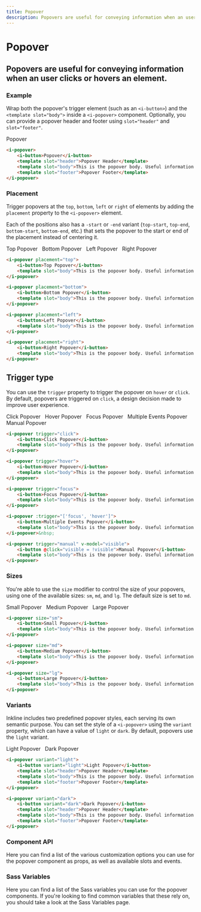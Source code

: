 ```yaml
---
title: Popover
description: Popovers are useful for conveying information when an user clicks or hovers an element.
---
```


# Popover
## Popovers are useful for conveying information when an user clicks or hovers an element.

### Example
Wrap both the popover's trigger element (such as an `<i-button>`) and the `<template slot="body">` inside a `<i-popover>` component. Optionally, you can provide a popover header and footer using `slot="header"` and `slot="footer"`.

<i-code title="Popover Example">
<i-tab type="preview">
    <i-popover>
        <i-button>Popover</i-button>
        <template slot="header">Popover Header</template>
        <template slot="body">This is the popover body. Useful information goes here.</template>
        <template slot="footer">Popover Footer</template>
    </i-popover>
</i-tab>
<i-tab type="html">

~~~html
<i-popover>
    <i-button>Popover</i-button>
    <template slot="header">Popover Header</template>
    <template slot="body">This is the popover body. Useful information goes here.</template>
    <template slot="footer">Popover Footer</template>
</i-popover>

~~~

</i-tab>
</i-code>

### Placement
Trigger popovers at the `top`, `bottom`, `left` or `right` of elements by adding the `placement` property to the `<i-popover>` element. 

Each of the positions also has a `-start` or `-end` variant (`top-start`, `top-end`, `bottom-start`, `bottom-end`, etc.) that sets the popover to the start or end of the placement instead of centering it. 

<i-code title="Popover Placement">
<i-tab type="preview">
    <div>
        <i-popover placement="top">
            <i-button>Top Popover</i-button>
            <template slot="body">This is the popover body. Useful information goes here.</template>
        </i-popover>&nbsp;
        <i-popover placement="bottom">
            <i-button>Bottom Popover</i-button>
            <template slot="body">This is the popover body. Useful information goes here.</template>
        </i-popover>&nbsp;
        <i-popover placement="left">
            <i-button>Left Popover</i-button>
            <template slot="body">This is the popover body. Useful information goes here.</template>
        </i-popover>&nbsp;
        <i-popover placement="right">
            <i-button>Right Popover</i-button>
            <template slot="body">This is the popover body. Useful information goes here.</template>
        </i-popover>
    </div>
</i-tab>
<i-tab type="html">

~~~html
<i-popover placement="top">
    <i-button>Top Popover</i-button>
    <template slot="body">This is the popover body. Useful information goes here.</template>
</i-popover>

<i-popover placement="bottom">
    <i-button>Bottom Popover</i-button>
    <template slot="body">This is the popover body. Useful information goes here.</template>
</i-popover>
~~~
~~~html
<i-popover placement="left">
    <i-button>Left Popover</i-button>
    <template slot="body">This is the popover body. Useful information goes here.</template>
</i-popover>
~~~
~~~html
<i-popover placement="right">
    <i-button>Right Popover</i-button>
    <template slot="body">This is the popover body. Useful information goes here.</template>
</i-popover>
~~~

</i-tab>
</i-code>

## Trigger type
You can use the `trigger` property to trigger the popover on `hover` or `click`. By default, popovers are triggered on `click`, a design decision made to improve user experience.

<i-code title="Popover Trigger Type">
<i-tab type="preview">
    <i-popover trigger="click">
        <i-button>Click Popover</i-button>
        <template slot="body">This is the popover body. Useful information goes here.</template>
    </i-popover>&nbsp;
    <i-popover trigger="hover">
        <i-button>Hover Popover</i-button>
        <template slot="body">This is the popover body. Useful information goes here.</template>
    </i-popover>&nbsp;
    <i-popover trigger="focus">
        <i-button>Focus Popover</i-button>
        <template slot="body">This is the popover body. Useful information goes here.</template>
    </i-popover>&nbsp;
    <i-popover :trigger="['focus', 'hover']">
        <i-button>Multiple Events Popover</i-button>
        <template slot="body">This is the popover body. Useful information goes here.</template>
    </i-popover>&nbsp;
    <i-popover trigger="manual" v-model="manualPopover">
        <i-button @click="manualPopover = !manualPopover">Manual Popover</i-button>
        <template slot="body">This is the popover body. Useful information goes here.</template>
    </i-popover>&nbsp;
</i-tab>
<i-tab type="html">

~~~html
<i-popover trigger="click">
    <i-button>Click Popover</i-button>
    <template slot="body">This is the popover body. Useful information goes here.</template>
</i-popover>
~~~
~~~html
<i-popover trigger="hover">
    <i-button>Hover Popover</i-button>
    <template slot="body">This is the popover body. Useful information goes here.</template>
</i-popover>
~~~
~~~html
<i-popover trigger="focus">
    <i-button>Focus Popover</i-button>
    <template slot="body">This is the popover body. Useful information goes here.</template>
</i-popover>
~~~
~~~html
<i-popover :trigger="['focus', 'hover']">
    <i-button>Multiple Events Popover</i-button>
    <template slot="body">This is the popover body. Useful information goes here.</template>
</i-popover>&nbsp;
~~~
~~~html
<i-popover trigger="manual" v-model="visible">
    <i-button @click="visible = !visible">Manual Popover</i-button>
    <template slot="body">This is the popover body. Useful information goes here.</template>
</i-popover>
~~~

</i-tab>
</i-code>

### Sizes
You're able to use the `size` modifier to control the size of your popovers, using one of the available sizes: `sm`, `md`, and `lg`. 
The default size is set to `md`.

<i-code title="Popover Sizes">
<i-tab type="preview">
    <div>
        <i-popover size="sm">
            <i-button>Small Popover</i-button>
            <template slot="body">This is the popover body. Useful information goes here.</template>
        </i-popover>&nbsp;
        <i-popover size="md">
            <i-button>Medium Popover</i-button>
            <template slot="body">This is the popover body. Useful information goes here.</template>
        </i-popover>&nbsp;
        <i-popover size="lg">
            <i-button>Large Popover</i-button>
            <template slot="body">This is the popover body. Useful information goes here.</template>
        </i-popover>
    </div>
</i-tab>
<i-tab type="html">

~~~html
<i-popover size="sm">
    <i-button>Small Popover</i-button>
    <template slot="body">This is the popover body. Useful information goes here.</template>
</i-popover>
~~~
~~~html
<i-popover size="md">
    <i-button>Medium Popover</i-button>
    <template slot="body">This is the popover body. Useful information goes here.</template>
</i-popover>
~~~
~~~html
<i-popover size="lg">
    <i-button>Large Popover</i-button>
    <template slot="body">This is the popover body. Useful information goes here.</template>
</i-popover>
~~~

</i-tab>
</i-code>


### Variants
Inkline includes two predefined popover styles, each serving its own semantic purpose. You can set the style of a `<i-popover>` using the `variant` property, which can have a value of `light` or `dark`. By default, popovers use the `light` variant.

<i-code title="Popover Variants">
<i-tab type="preview">
    <div>
        <i-popover variant="light">
            <i-button variant="light">Light Popover</i-button>
            <template slot="header">Popover Header</template>
            <template slot="body">This is the popover body. Useful information goes here.</template>
            <template slot="footer">Popover Footer</template>
        </i-popover>&nbsp;
        <i-popover variant="dark">
            <i-button variant="dark">Dark Popover</i-button>
            <template slot="header">Popover Header</template>
            <template slot="body">This is the popover body. Useful information goes here.</template>
            <template slot="footer">Popover Footer</template>
        </i-popover>
    </div>
</i-tab>
<i-tab type="html">

~~~html
<i-popover variant="light">
    <i-button variant="light">Light Popover</i-button>
    <template slot="header">Popover Header</template>
    <template slot="body">This is the popover body. Useful information goes here.</template>
    <template slot="footer">Popover Footer</template>
</i-popover>
~~~
~~~html
<i-popover variant="dark">
    <i-button variant="dark">Dark Popover</i-button>
    <template slot="header">Popover Header</template>
    <template slot="body">This is the popover body. Useful information goes here.</template>
    <template slot="footer">Popover Footer</template>
</i-popover>
~~~

</i-tab>
</i-code>

### Component API
Here you can find a list of the various customization options you can use for the popover component as props, as well as available slots and events.

<i-code title="Popover API" markup="i-popover" expanded link="https://github.com/inkline/inkline/tree/master/packages/inkline/src/components/IPopover">
    <i-tab type="props">
        <api-table>
            <api-table-row>
                <template slot="property">arrow</template>
                <template slot="description">Sets whether to attach an arrow to the popover.</template>
                <template slot="type"><code>Boolean</code></template>
                <template slot="values"><code>true</code>, <code>false</code></template>
                <template slot="default"><code>true</code></template>
            </api-table-row>
            <api-table-row>
                <template slot="property">disabled</template>
                <template slot="description">Sets the popover state as disabled.</template>
                <template slot="type"><code>Boolean</code></template>
                <template slot="values"><code>true</code>, <code>false</code></template>
                <template slot="default"><code>false</code></template>
            </api-table-row>
            <api-table-row>
                <template slot="property">id</template>
                <template slot="description">Sets the identifier of the popover.</template>
                <template slot="type"><code>String</code></template>
                <template slot="values"></template>
                <template slot="default"><code>popover-&lt;uid&gt;</code></template>
            </api-table-row>
            <api-table-row>
                <template slot="property">placement</template>
                <template slot="description">Sets the placement of the popover.</template>
                <template slot="type"><code>String</code></template>
                <template slot="values">
                    <code>top</code>, 
                    <code>top-start</code>,
                    <code>top-end</code>,
                    <code>bottom</code>, 
                    <code>bottom-start</code>,
                    <code>bottom-end</code>,
                    <code>left</code>, 
                    <code>left-start</code>,
                    <code>left-end</code>,
                    <code>right</code>, 
                    <code>right-start</code>,
                    <code>right-end</code>
                </template>
                <template slot=""><code>top</code></template>
            </api-table-row>
            <api-table-row>
                <template slot="property">popper-options</template>
                <template slot="description">Sets custom options for the Popper.js plugin.</template>
                <template slot="type"><code>Object</code></template>
                <template slot="values"></template>
                <template slot="default"></template>
            </api-table-row>
            <api-table-row>
                <template slot="property">trigger</template>
                <template slot="description">Sets the trigger event of the popover.</template>
                <template slot="type"><code>String</code></template>
                <template slot="values"><code>click</code>, <code>hover</code></template>
                <template slot="default"><code>click</code></template>
            </api-table-row>
            <api-table-row>
                <template slot="property">transformOrigin</template>
                <template slot="description">Sets the transform origin of the popover.</template>
                <template slot="type">
                    <code>Boolean</code>, 
                    <code>String</code> 
                </template>
                <template slot=""></template>
                <template slot=""><code>true</code></template>
            </api-table-row>
            <api-table-row>
                <template slot="property">variant</template>
                <template slot="description">Sets the color variant of the popover.</template>
                <template slot="type"><code>String</code></template>
                <template slot="values"><code>light</code>, <code>dark</code></template>
                <template slot="default"><code>light</code></template>
            </api-table-row>
        </api-table>
    </i-tab>
    <i-tab type="slots">
        <api-table>
            <api-table-row>
                <template slot="slot">default</template>
                <template slot="description">Slot for popover component trigger.</template>
            </api-table-row>
            <api-table-row>
                <template slot="slot">header</template>
                <template slot="description">Slot for popover component header.</template>
            </api-table-row>
            <api-table-row>
                <template slot="slot">body</template>
                <template slot="description">Slot for popover component body.</template>
            </api-table-row>
            <api-table-row>
                <template slot="slot">footer</template>
                <template slot="description">Slot for popover component footer.</template>
            </api-table-row>
        </api-table>
    </i-tab>
    <i-tab type="events">
        <api-table>
            <api-table-row>
                <template slot="event">change</template>
                <template slot="description">Emitted when visibility changes.</template>
                <template slot="type"><code>(visible: Boolean) => {}</code></template>
            </api-table-row>
        </api-table>
    </i-tab>
</i-code>

### Sass Variables
Here you can find a list of the Sass variables you can use for the popover components. If you're looking to find common variables that these rely on, you should take a look at the <nuxt-link :to="{ name: 'docs-core-sass-variables' }">Sass Variables</nuxt-link> page.

<i-code title="Popover" expanded>
    <i-tab type="scss">
        <api-table>
            <api-table-row>
                <template slot="property">$popover-font-size</template>
                <template slot="default"><code>$font-size</code></template>
            </api-table-row>
            <api-table-row>
                <template slot="property">$popover-font-weight</template>
                <template slot="default"><code>$font-weight-normal</code></template>
            </api-table-row>
            <api-table-row>
                <template slot="property">$popover-line-height</template>
                <template slot="default"><code>$line-height</code></template>
            </api-table-row>
            <api-table-row>
                <template slot="property">$popover-margin</template>
                <template slot="default"><code>spacers('1/2')</code></template>
            </api-table-row>
            <api-table-row>
                <template slot="property">$popover-width</template>
                <template slot="default"><code>280px</code></template>
            </api-table-row>
            <api-table-row>
                <template slot="property">$popover-border-width</template>
                <template slot="default"><code>$border-width</code></template>
            </api-table-row>
            <api-table-row>
                <template slot="property">$popover-border-radius</template>
                <template slot="default"><code>$border-radius</code></template>
            </api-table-row>
            <api-table-row>
                <template slot="property">$popover-padding-base</template>
                <template slot="default"><code>spacers('2/3') $spacer</code></template>
            </api-table-row>
            <api-table-row>
                <template slot="property">$popover-padding</template>
                <template slot="default"><code>size-map($popover-padding-base, $sizes, $size-multipliers)</code></template>
            </api-table-row>
            <api-table-row>
                <template slot="property">$popover-variants</template>
                <template slot="default"><code>('monochrome-white')</code></template>
            </api-table-row>
        </api-table>
    </i-tab>
</i-code> 
